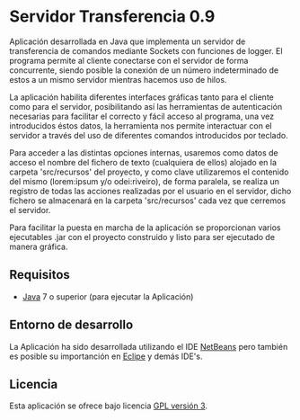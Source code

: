 Servidor Transferencia 0.9
================================

Aplicación desarrollada en Java que implementa un servidor de transferencia de comandos mediante Sockets con 
funciones de logger. El programa permite al cliente conectarse con el servidor de forma concurrente, siendo 
posible la conexión de un número indeterminado de estos a un mismo servidor mientras hacemos uso de hilos.

La aplicación habilita diferentes interfaces gráficas tanto para el cliente como para el servidor, posibilitando
así las herramientas de autenticación necesarias para facilitar el correcto y fácil acceso al programa, una vez
introducidos éstos datos, la herramienta nos permite interactuar con el servidor a través del uso de diferentes
comandos introducidos por teclado.

Para acceder a las distintas opciones internas, usaremos como datos de acceso el nombre del fichero de texto 
(cualquiera de ellos) alojado en la carpeta 'src/recursos' del proyecto, y como clave utilizaremos el contenido
del mismo (lorem:ipsum y/o odei:riveiro), de forma paralela, se realiza un registro de todas las acciones realizadas
por el usuario en el servidor, dicho fichero se almacenará en la carpeta 'src/recursos' cada vez que cerremos el
servidor.

Para facilitar la puesta en marcha de la aplicación se proporcionan varios ejecutables .jar con el 
proyecto construido y listo para ser ejecutado de manera gráfica.

## Requisitos
- [Java] 7 o superior (para ejecutar la Aplicación)

## Entorno de desarrollo
La Aplicación ha sido desarrollada utilizando el IDE [NetBeans] pero también es posible su importanción 
en [Eclipe] y demás IDE's.

## Licencia
Esta aplicación se ofrece bajo licencia [GPL versión 3].

[GPL versión 3]: https://www.gnu.org/licenses/gpl-3.0.en.html
[NetBeans]: https://netbeans.org/
[Eclipe]: https://eclipse.org/
[Java]: https://www.java.com/
